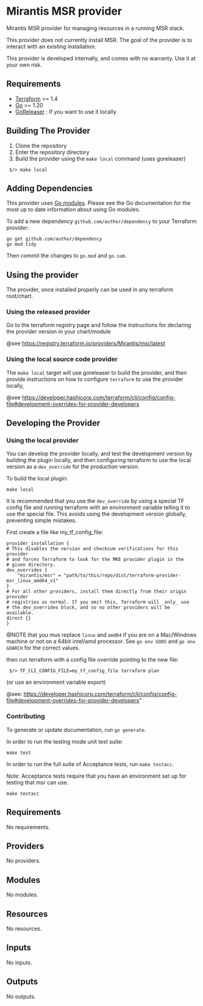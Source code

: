 # Mirantis MSR provider

Mirantis MSR provider for managing resources in a running MSR stack.

This provider does not currently install MSR. The goal of the provider 
is to interact with an existing installation.

This provider is developed internally, and comes with no warranty. Use it 
at your own risk.

## Requirements

- [Terraform](https://www.terraform.io/downloads.html) >= 1.4
- [Go](https://golang.org/doc/install) >= 1.20
- [GoReleaser](https://goreleaser.com/) : If you want to use it locally

## Building The Provider

1. Clone the repository
2. Enter the repository directory
3. Build the provider using the `make local` command (uses goreleaser)

```shell
 $/> make local
```

## Adding Dependencies

This provider uses [Go modules](https://github.com/golang/go/wiki/Modules).
Please see the Go documentation for the most up to date information about using
Go modules.

To add a new dependency `github.com/author/dependency` to your Terraform provider:

```shell
go get github.com/author/dependency
go mod tidy
```

Then commit the changes to `go.mod` and `go.sum`.


## Using the provider

The provider, once installed properly can be used in any terraform root/chart.

### Using the released provider

Go to the terraform registry page and follow the instructions for declaring
the provider version in your chart/module

@see https://registry.terraform.io/providers/Mirantis/msr/latest

### Using the local source code provider

The `make local` target will use goreleaser to build the provider, and
then provide instructions on how to configure `terraform` to use the
provider locally,

@see https://developer.hashicorp.com/terraform/cli/config/config-file#development-overrides-for-provider-developers

## Developing the Provider

### Using the local provider

You can develop the provider locally, and test the development version by building
the plugin locally, and then configuring terraform to use the local version as a
`dev_override` for the production version.

To build the local plugin:
```
make local
```

It is recommended that you use the `dev_override` by using a special TF config file
and running terraform with an environment variable telling it to use the special file.
This avoids using the development version globally, preventing simple mistakes.

First create a file like my_tf_config_file:

```
provider_installation {
# This disables the version and checksum verifications for this provider
# and forces Terraform to look for the MKE provider plugin in the
# given directory.
dev_overrides {
	"mirantis/msr" = "path/to/this/repo/dist/terraform-provider-msr_linux_amd64_v1"
}
# For all other providers, install them directly from their origin provider
# registries as normal. If you omit this, Terraform will _only_ use
# the dev_overrides block, and so no other providers will be available.
direct {}
}
```

@NOTE that you mus replace `linux` and `amd64` if you are on a Mac/Windows machine
  or not on a 64bit intel/amd processor.  See `go env GOOS` and `go env GOARCH` for
  the correct values.

then run terraform with a config file override pointing to the new file:
```
 $/> TF_CLI_CONFIG_FILE=my_tf_config_file terraform plan
```
(or use an environment variable export)

@see: https://developer.hashicorp.com/terraform/cli/config/config-file#development-overrides-for-provider-developers"

### Contributing

To generate or update documentation, run `go generate`.

In order to run the testing mode unit test suite:

```
make test
```

In order to run the full suite of Acceptance tests, run `make testacc`.

*Note:* Acceptance tests require that you have an environment set up for
		testing that msr can use.

```shell
make testacc
```

<!-- BEGIN_TF_DOCS -->
## Requirements

No requirements.

## Providers

No providers.

## Modules

No modules.

## Resources

No resources.

## Inputs

No inputs.

## Outputs

No outputs.
<!-- END_TF_DOCS -->
